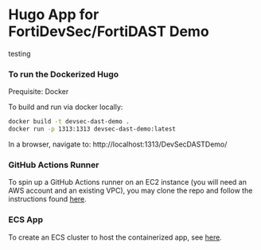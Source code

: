 # Hugo App for FortiDevSec/FortiDAST Demo

testing

### To run the Dockerized Hugo 

Prequisite: Docker 

To build and run via docker locally:
```sh
docker build -t devsec-dast-demo .
docker run -p 1313:1313 devsec-dast-demo:latest
```
In a browser, navigate to: http://localhost:1313/DevSecDASTDemo/

### GitHub Actions Runner

To spin up a GitHub Actions runner on an EC2 instance (you will need an AWS account and an existing VPC), you may clone the repo and follow the instructions found [here](https://github.com/rob-40net-test/cft-utility-templates/tree/main/GHA).

### ECS App

To create an ECS cluster to host the containerized app, see [here](https://github.com/rob-40net-test/cft-utility-templates/tree/main/ecs-stack).

